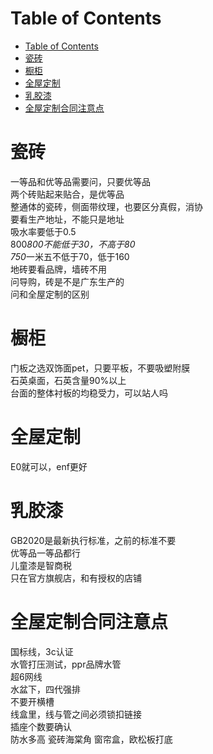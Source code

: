 # Table of Contents
- [Table of Contents](#table-of-contents)
- [瓷砖](#瓷砖)
- [橱柜](#橱柜)
- [全屋定制](#全屋定制)
- [乳胶漆](#乳胶漆)
- [全屋定制合同注意点](#全屋定制合同注意点)

# 瓷砖
一等品和优等品需要问，只要优等品  
两个砖贴起来贴合，是优等品  
整通体的瓷砖，侧面带纹理，也要区分真假，消协  
要看生产地址，不能只是地址  
吸水率要低于0.5  
800*800不能低于30，不高于80  
750*一米五不低于70，低于160  
地砖要看品牌，墙砖不用  
问导购，砖是不是广东生产的  
问和全屋定制的区别


# 橱柜
门板之选双饰面pet，只要平板，不要吸塑附膜  
石英桌面，石英含量90%以上  
台面的整体衬板的均稳受力，可以站人吗  


# 全屋定制
E0就可以，enf更好

# 乳胶漆
GB2020是最新执行标准，之前的标准不要  
优等品一等品都行  
儿童漆是智商税  
只在官方旗舰店，和有授权的店铺


# 全屋定制合同注意点
国标线，3c认证  
水管打压测试，ppr品牌水管   
超6网线  
水盆下，四代强排  
不要开横槽  
线盒里，线与管之间必须锁扣链接  
插座个数要确认  
防水多高
瓷砖海棠角
窗帘盒，欧松板打底